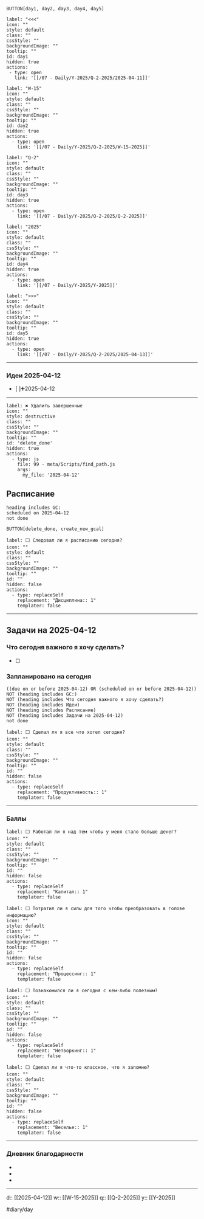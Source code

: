  `BUTTON[day1, day2, day3, day4, day5]`
 ```meta-bind-button
label: "<<<"
icon: ""
style: default
class: ""
cssStyle: ""
backgroundImage: ""
tooltip: ""
id: day1
hidden: true
actions:
  - type: open
    link: '[[/07 - Daily/Y-2025/Q-2-2025/2025-04-11]]'
```
```meta-bind-button
label: "W-15"
icon: ""
style: default
class: ""
cssStyle: ""
backgroundImage: ""
tooltip: ""
id: day2
hidden: true
actions:
  - type: open
    link: '[[/07 - Daily/Y-2025/Q-2-2025/W-15-2025]]'
```
```meta-bind-button
label: "Q-2"
icon: ""
style: default
class: ""
cssStyle: ""
backgroundImage: ""
tooltip: ""
id: day3
hidden: true
actions:
  - type: open
    link: '[[/07 - Daily/Y-2025/Q-2-2025/Q-2-2025]]'
```
```meta-bind-button
label: "2025"
icon: ""
style: default
class: ""
cssStyle: ""
backgroundImage: ""
tooltip: ""
id: day4
hidden: true
actions:
  - type: open
    link: '[[/07 - Daily/Y-2025/Y-2025]]'
```
```meta-bind-button
label: ">>>"
icon: ""
style: default
class: ""
cssStyle: ""
backgroundImage: ""
tooltip: ""
id: day5
hidden: true
actions:
  - type: open
    link: '[[/07 - Daily/Y-2025/Q-2-2025/2025-04-13]]'
```
---
### Идеи 2025-04-12
- [ ]➕2025-04-12
---
```meta-bind-button
label: ✖️ Удалить завершенные
icon: ""
style: destructive
class: ""
cssStyle: ""
backgroundImage: ""
tooltip: ""
id: 'delete_done'
hidden: true
actions:
  - type: js
    file: 99 - meta/Scripts/find_path.js
    args: 
      my_file: '2025-04-12'

```
## Расписание
```tasks
heading includes GC:
scheduled on 2025-04-12
not done
```
  `BUTTON[delete_done, create_new_gcal]`
  
```meta-bind-button
label: ⬜️ Следовал ли я расписанию сегодня?
icon: ""
style: default
class: ""
cssStyle: ""
backgroundImage: ""
tooltip: ""
id: ""
hidden: false
actions:
  - type: replaceSelf
    replacement: "Дисциплина:: 1"
    templater: false

```

---
## Задачи на 2025-04-12
### Что сегодня важного я хочу сделать? 
- [ ]
### Запланировано на сегодня
```tasks
((due on or before 2025-04-12) OR (scheduled on or before 2025-04-12))
NOT (heading includes GC:)
NOT (heading includes Что сегодня важного я хочу сделать?)
NOT (heading includes Идеи)
NOT (heading includes Расписание)
NOT (heading includes Задачи на 2025-04-12)
not done
```

```meta-bind-button
label: ⬜️ Сделал ля я все что хотел сегодня?
icon: ""
style: default
class: ""
cssStyle: ""
backgroundImage: ""
tooltip: ""
id: ""
hidden: false
actions:
  - type: replaceSelf
    replacement: "Продуктивность:: 1"
    templater: false

```

---
### Баллы

```meta-bind-button
label: ⬜️ Работал ли я над тем чтобы у меня стало больше денег?
icon: ""
style: default
class: ""
cssStyle: ""
backgroundImage: ""
tooltip: ""
id: ""
hidden: false
actions:
  - type: replaceSelf
    replacement: "Капитал:: 1"
    templater: false

```

```meta-bind-button
label: ⬜️ Потратил ли я силы для того чтобы преобразовать в голове информацию?
icon: ""
style: default
class: ""
cssStyle: ""
backgroundImage: ""
tooltip: ""
id: ""
hidden: false
actions:
  - type: replaceSelf
    replacement: "Процессинг:: 1"
    templater: false

```

```meta-bind-button
label: ⬜️ Познакомился ли я сегодня с кем-либо полезным?
icon: ""
style: default
class: ""
cssStyle: ""
backgroundImage: ""
tooltip: ""
id: ""
hidden: false
actions:
  - type: replaceSelf
    replacement: "Нетворкинг:: 1"
    templater: false

```
	
```meta-bind-button
label: ⬜️ Сделал ли я что-то классное, что я запомню?
icon: ""
style: default
class: ""
cssStyle: ""
backgroundImage: ""
tooltip: ""
id: ""
hidden: false
actions:
  - type: replaceSelf
    replacement: "Веселье:: 1"
    templater: false

```

---
### Дневник благодарности
- 
- 
- 
---
d:: [[2025-04-12]]
w:: [[W-15-2025]]
q:: [[Q-2-2025]]
y:: [[Y-2025]]

#diary/day
